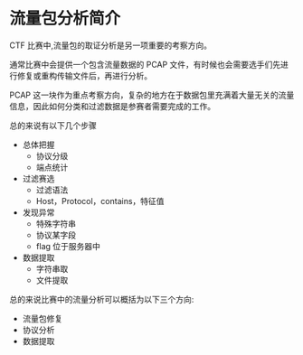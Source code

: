 # 流量包分析简介

CTF 比赛中,流量包的取证分析是另一项重要的考察方向。

通常比赛中会提供一个包含流量数据的 PCAP 文件，有时候也会需要选手们先进行修复或重构传输文件后，再进行分析。

PCAP 这一块作为重点考察方向，复杂的地方在于数据包里充满着大量无关的流量信息，因此如何分类和过滤数据是参赛者需要完成的工作。

总的来说有以下几个步骤

- 总体把握
    - 协议分级
    - 端点统计
- 过滤赛选
    - 过滤语法
    - Host，Protocol，contains，特征值
- 发现异常
    - 特殊字符串
    - 协议某字段
    - flag 位于服务器中
- 数据提取
    - 字符串取
    - 文件提取

总的来说比赛中的流量分析可以概括为以下三个方向:

- 流量包修复
- 协议分析
- 数据提取




